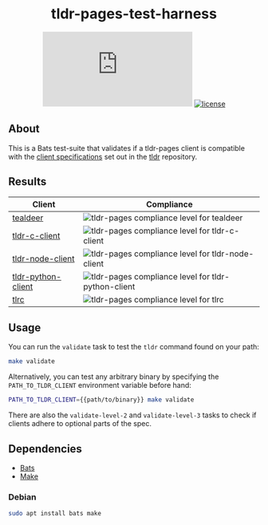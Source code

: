 <div align="center">
  <h1>tldr-pages-test-harness</h1>

[![Matrix chat][matrix-image]][matrix-url]
[![license][license-image]][license-url]

[matrix-url]: https://matrix.to/#/#tldr-pages:matrix.org
[matrix-image]: https://img.shields.io/matrix/tldr-pages:matrix.org?label=Chat+on+Matrix
[license-url]: https://github.com/tldr-pages/tldr-translation-pairs-gen/blob/main/LICENSE
[license-image]: https://img.shields.io/badge/license-MIT-blue.svg?label=License
</div>

## About

This is a Bats test-suite that validates if a tldr-pages client is compatible with the [client specifications](https://github.com/tldr-pages/tldr/blob/main/CLIENT-SPECIFICATION.md) set out in the [tldr](https://github.com/tldr-pages/tldr) repository.

## Results

| Client | Compliance |
|---|---|
| [tealdeer](https://github.com/dbrgn/tealdeer) | ![tldr-pages compliance level for tealdeer](https://tldr-pages.github.io/tldr-pages-test-harness/tealdeer.png) |
| [tldr-c-client](https://github.com/tldr-pages/tldr-c-client) | ![tldr-pages compliance level for tldr-c-client](https://tldr-pages.github.io/tldr-pages-test-harness/tldr-c-client.png) |
| [tldr-node-client](https://github.com/tldr-pages/tldr-node-client) | ![tldr-pages compliance level for tldr-node-client](https://tldr-pages.github.io/tldr-pages-test-harness/tldr-node-client.png) |
| [tldr-python-client](https://github.com/tldr-pages/tldr-python-client) | ![tldr-pages compliance level for tldr-python-client](https://tldr-pages.github.io/tldr-pages-test-harness/tldr-python-client.png) |
| [tlrc](https://github.com/tldr-pages/tlrc) | ![tldr-pages compliance level for tlrc](https://tldr-pages.github.io/tldr-pages-test-harness/tlrc.png) |

## Usage

You can run the `validate` task to test the `tldr` command found on your path:

```sh
make validate
```

Alternatively, you can test any arbitrary binary by specifying the `PATH_TO_TLDR_CLIENT` environment variable before hand:

```sh
PATH_TO_TLDR_CLIENT={{path/to/binary}} make validate
```

There are also the `validate-level-2` and `validate-level-3` tasks to check if clients adhere to optional parts of the spec.

## Dependencies

* [Bats](https://github.com/bats-core/bats-core)
* [Make](https://www.gnu.org/software/make/)

### Debian

```sh
sudo apt install bats make
```
